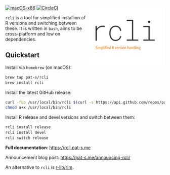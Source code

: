 [![macOS-x86](https://github.com/pat-s/rcli/actions/workflows/main.yml/badge.svg)](https://github.com/pat-s/rcli/actions/workflows/main.yml)
[![CircleCI](https://circleci.com/gh/pat-s/rcli/tree/main.svg?style=svg)](https://circleci.com/gh/pat-s/rcli/tree/main) <img src="assets/logo.png" align="right" width = "250" />

`rcli` is a tool for simplified installion of R versions and switching between these.
It is written in `bash`, aims to be cross-platform and low on dependencies.

## Quickstart

Install via `homebrew` (on macOS):

```sh
brew tap pat-s/rcli
brew install rcli
```

Install the latest GitHub release:

```sh
curl -fLo /usr/local/bin/rcli $(curl -s https://api.github.com/repos/pat-s/rcli/releases/latest | grep "rcli" | awk '{print $2}' | sed 's|[\"\,]*||g' | grep "releases\/download")
chmod a+x /usr/local/bin/rcli
```

Install R release and devel versions and switch between them:

```sh
rcli install release
rcli install devel
rcli switch release
```

**Full documentation**: https://rcli.pat-s.me

Announcement blog post: https://pat-s.me/announcing-rcli/

An alternative to `rcli` is [r-lib/rim](https://github.com/r-lib/rim).

